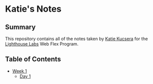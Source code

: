 # Katie's Notes
## Summary

This repository contains all of the notes taken by [Katie Kucsera](https://github.com/ekatie) for the [Lighthouse Labs](https://www.lighthouselabs.ca/) Web Flex Program.

## Table of Contents

* [Week 1](/Week_1/)
  * [Day 1](/Week_1/Day_1/)
